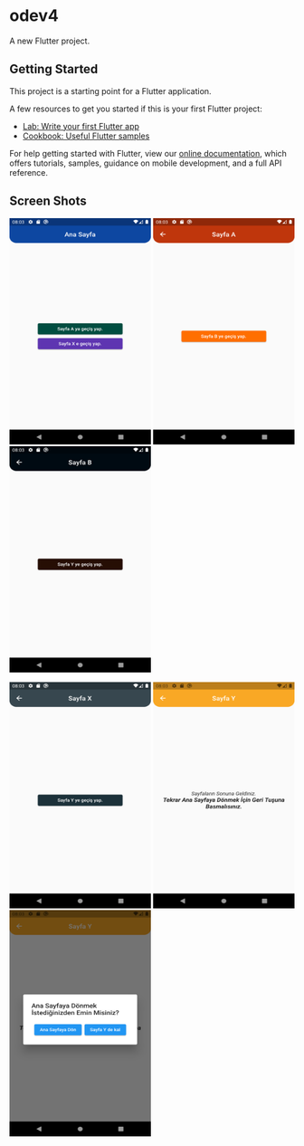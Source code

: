 # odev4

A new Flutter project.

## Getting Started

This project is a starting point for a Flutter application.

A few resources to get you started if this is your first Flutter project:

- [Lab: Write your first Flutter app](https://flutter.dev/docs/get-started/codelab)
- [Cookbook: Useful Flutter samples](https://flutter.dev/docs/cookbook)

For help getting started with Flutter, view our
[online documentation](https://flutter.dev/docs), which offers tutorials,
samples, guidance on mobile development, and a full API reference.


## Screen Shots

<img src="https://raw.githubusercontent.com/mertcan14/flutter_bootcamp_odev4/main/screenshot/Screenshot_1661414581.png" width="250" height="400" />  <img src="https://raw.githubusercontent.com/mertcan14/flutter_bootcamp_odev4/main/screenshot/Screenshot_1661414585.png" width="250" height="400" /> <img src="https://raw.githubusercontent.com/mertcan14/flutter_bootcamp_odev4/main/screenshot/Screenshot_1661414587.png" width="250" height="400" />


<img src="https://raw.githubusercontent.com/mertcan14/flutter_bootcamp_odev4/main/screenshot/Screenshot_1661414594.png" width="250" height="400" /> <img src="https://raw.githubusercontent.com/mertcan14/flutter_bootcamp_odev4/main/screenshot/Screenshot_1661414589.png" width="250" height="400" /> <img src="https://raw.githubusercontent.com/mertcan14/flutter_bootcamp_odev4/main/screenshot/Screenshot_1661414598.png" width="250" height="400" />

